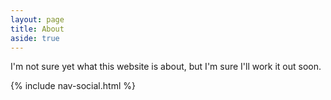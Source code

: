 ```yaml
---
layout: page
title: About
aside: true
---
```


I'm not sure yet what this website is about, but I'm sure I'll work it out soon.

{% include nav-social.html %}
